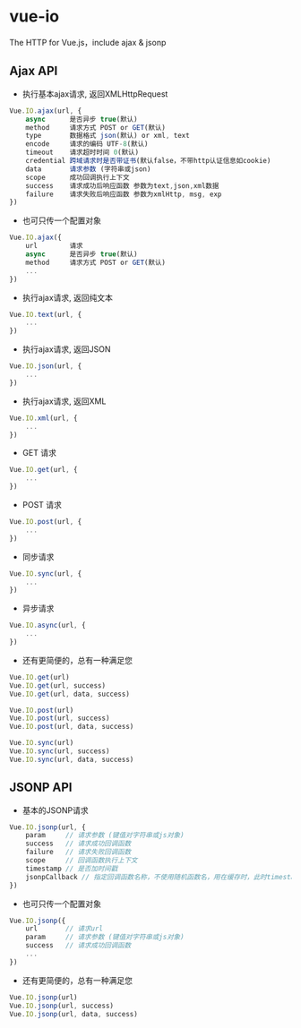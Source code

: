 # vue-io
The HTTP for Vue.js，include ajax &amp; jsonp

## Ajax API

+ 执行基本ajax请求, 返回XMLHttpRequest
```javascript
Vue.IO.ajax(url, {
    async      是否异步 true(默认)
    method     请求方式 POST or GET(默认)
    type       数据格式 json(默认) or xml, text
    encode     请求的编码 UTF-8(默认)
    timeout    请求超时时间 0(默认)
    credential 跨域请求时是否带证书(默认false，不带http认证信息如cookie)
    data       请求参数 (字符串或json)
    scope      成功回调执行上下文
    success    请求成功后响应函数 参数为text,json,xml数据
    failure    请求失败后响应函数 参数为xmlHttp, msg, exp
})
```
+ 也可只传一个配置对象
```javascript
Vue.IO.ajax({
    url        请求
    async      是否异步 true(默认)
    method     请求方式 POST or GET(默认)
    ...
})
```
        
+ 执行ajax请求, 返回纯文本
```javascript
Vue.IO.text(url, {
    ...
})
```
    
+ 执行ajax请求, 返回JSON
```javascript
Vue.IO.json(url, {
    ...
})
```
    
+ 执行ajax请求, 返回XML
```javascript
Vue.IO.xml(url, {
    ...
})
```
    
+ GET 请求
```javascript
Vue.IO.get(url, {
    ...
})
```

+ POST 请求
```javascript
Vue.IO.post(url, {
    ...
})
```

+ 同步请求
```javascript
Vue.IO.sync(url, {
    ...
})
```
    
+ 异步请求
```javascript
Vue.IO.async(url, {
    ...
})
```
        
+ 还有更简便的，总有一种满足您
```javascript
Vue.IO.get(url)
Vue.IO.get(url, success)
Vue.IO.get(url, data, success)

Vue.IO.post(url)
Vue.IO.post(url, success)
Vue.IO.post(url, data, success)

Vue.IO.sync(url)
Vue.IO.sync(url, success)
Vue.IO.sync(url, data, success)
```


## JSONP API

+ 基本的JSONP请求
```javascript
Vue.IO.jsonp(url, {
    param     // 请求参数 (键值对字符串或js对象)
    success   // 请求成功回调函数
    failure   // 请求失败回调函数
    scope     // 回调函数执行上下文
    timestamp // 是否加时间戳
    jsonpCallback // 指定回调函数名称，不使用随机函数名，用在缓存时，此时timestamp应该设为false
})
```
    
+ 也可只传一个配置对象
```javascript
Vue.IO.jsonp({
    url       // 请求url 
    param     // 请求参数 (键值对字符串或js对象)
    success   // 请求成功回调函数
    ...
})
```
    
+ 还有更简便的，总有一种满足您
```javascript
Vue.IO.jsonp(url)
Vue.IO.jsonp(url, success)
Vue.IO.jsonp(url, data, success)
```
    
